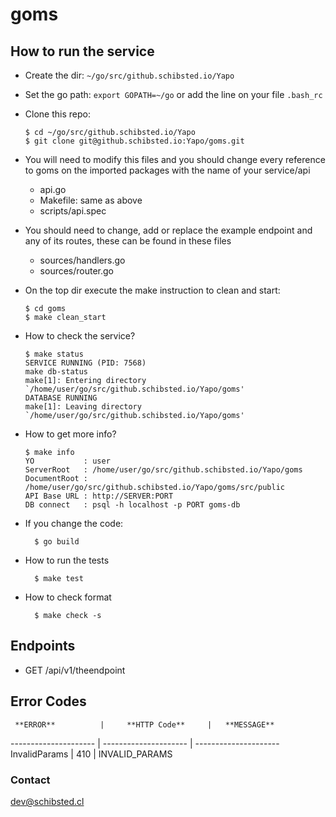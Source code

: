 # goms

## How to run the service

* Create the dir: `~/go/src/github.schibsted.io/Yapo`

* Set the go path: `export GOPATH=~/go` or add the line on your file `.bash_rc`

* Clone this repo:

  ```
  $ cd ~/go/src/github.schibsted.io/Yapo
  $ git clone git@github.schibsted.io:Yapo/goms.git
  ```
* You will need to modify this files and you should change every reference to goms on the imported packages with the name of your service/api
	- api.go
	- Makefile: same as above
	- scripts/api.spec
* You should need to change, add or replace the example endpoint and any of its routes, these can be found in these files
	- sources/handlers.go
	- sources/router.go

* On the top dir execute the make instruction to clean and start:

  ```
  $ cd goms
  $ make clean_start
  ```

* How to check the service?

  ```
  $ make status
  SERVICE RUNNING (PID: 7568)
  make db-status
  make[1]: Entering directory   `/home/user/go/src/github.schibsted.io/Yapo/goms'
  DATABASE RUNNING
  make[1]: Leaving directory `/home/user/go/src/github.schibsted.io/Yapo/goms'
  ```

* How to get more info?

  ```
  $ make info
  YO           : user
  ServerRoot   : /home/user/go/src/github.schibsted.io/Yapo/goms
  DocumentRoot : /home/user/go/src/github.schibsted.io/Yapo/goms/src/public
  API Base URL : http://SERVER:PORT
  DB connect   : psql -h localhost -p PORT goms-db
  ```

* If you change the code:

  ```
    $ go build
  ```

* How to run the tests

  ```
	$ make test
  ```

* How to check format

  ```
	$ make check -s
  ```


## Endpoints
* GET  /api/v1/theendpoint

## Error Codes
     **ERROR**          |     **HTTP Code**    	|	**MESSAGE**
---------------------   | ---------------------	| ---------------------
InvalidParams		|	410		|	INVALID_PARAMS

### Contact
dev@schibsted.cl
